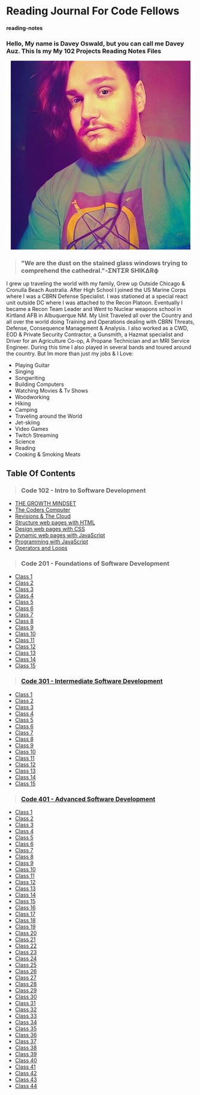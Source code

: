 # Reading Journal For Code Fellows

#### reading-notes

### Hello, My name is Davey Oswald, but you can call me Davey Auz. This Is my My 102 Projects Reading Notes Files

![Photo of Me](DaveyPhoto1.jpg)

>### "We are the dust on the stained glass windows trying to comprehend the cathedral."-ΣNTΣR SHIKΔRф

I grew up traveling the world with my family, Grew up Outside Chicago & Cronulla Beach Australia. After High School I joined the US Marine Corps where I was a CBRN Defense Specialist. I was stationed at a special react unit outside DC where I was attached to the Recon Platoon. Eventually I became a Recon Team Leader and Went to Nuclear weapons school in Kirtland AFB in Albuquerque NM. My Unit Traveled all over the Country and all over the world doing Training and Operations dealing with CBRN Threats, Defense, Consequence Management & Analysis. I also worked as a CWD, EOD & Private Security Contractor, a Gunsmith, a Hazmat specialist and Driver for an Agriculture Co-op, A Propane Technician and an MRI Service Engineer. During this time I also played in several bands and toured around the country. But Im more than just my jobs & I Love:

* Playing Guitar
* Singing
* Songwriting
* Building Computers
* Watching Movies & Tv Shows
* Woodworking
* Hiking
* Camping
* Traveling around the World
* Jet-skiing
* Video Games
* Twitch Streaming
* Science
* Reading
* Cooking & Smoking Meats

## Table Of Contents

>### Code 102 - Intro to Software Development

* [THE GROWTH MINDSET](./CODE_102/Class1.md)
* [The Coders Computer](./CODE_102/Class2.md)
* [Revisions & The Cloud](./CODE_102/Class3.md)
* [Structure web pages with HTML](./CODE_102/Class4.md)
* [Design web pages with CSS](./CODE_102/Class5.md)
* [Dynamic web pages with JavaScript](./CODE_102/Class6.md)
* [Programming with JavaScript](./CODE_102/Class7.md)
* [Operators and Loops](./CODE_102/Class8.md)

>### Code 201 - Foundations of Software Development

* [Class 1](./CODE_201/Class1.md)
* [Class 2](./CODE_201/Class2.md)
* [Class 3](./CODE_201/Class3.md)
* [Class 4](./CODE_201/Class4.md)
* [Class 5](./CODE_201/Class5.md)
* [Class 6](./CODE_201/Class6.md)
* [Class 7](./CODE_201/Class7.md)
* [Class 8](./CODE_201/Class8.md)
* [Class 9](./CODE_201/Class9.md)
* [Class 10](./CODE_201/Class10.md)
* [Class 11](./CODE_201/Class11.md)
* [Class 12](./CODE_201/Class12.md)
* [Class 13](./CODE_201/Class13.md)
* [Class 14](./CODE_201/Class14.md)
* [Class 15](./CODE_201/Class15.md)

>### [Code 301 - Intermediate Software Development](./Code%20301%20-%20Intermediate%20Software%20Development/)

* [Class 1](./CODE_301/Class1.md)
* [Class 2](./CODE_301/Class2.md)
* [Class 3](./CODE_301/Class3.md)
* [Class 4](./CODE_301/Class4.md)
* [Class 5](./CODE_301/Class5.md)
* [Class 6](./CODE_301/Class6.md)
* [Class 7](./CODE_301/Class7.md)
* [Class 8](./CODE_301/Class8.md)
* [Class 9](./CODE_301/Class9.md)
* [Class 10](./CODE_301/Class10.md)
* [Class 11](./CODE_301/Class11.md)
* [Class 12](./CODE_301/Class12.md)
* [Class 13](./CODE_301/Class13.md)
* [Class 14](./CODE_301/Class14.md)
* [Class 15](./CODE_301/Class15.md)

>### [Code 401 - Advanced Software Development](./Code%20401%20-%20Advanced%20Software%20Development/)
* [Class 1](./CODE_401/Class1.md)
* [Class 2](./CODE_401/Class2.md)
* [Class 3](./CODE_401/Class3.md)
* [Class 4](./CODE_401/Class4.md)
* [Class 5](./CODE_401/Class5.md)
* [Class 6](./CODE_401/Class6.md)
* [Class 7](./CODE_401/Class7.md)
* [Class 8](./CODE_401/Class8.md)
* [Class 9](./CODE_401/Class9.md)
* [Class 10](./CODE_401/Class10.md)
* [Class 11](./CODE_401/Class11.md)
* [Class 12](./CODE_401/Class12.md)
* [Class 13](./CODE_401/Class13.md)
* [Class 14](./CODE_401/Class14.md)
* [Class 15](./CODE_401/Class15.md)
* [Class 16](./CODE_401/Class16.md)
* [Class 17](./CODE_401/Class17.md)
* [Class 18](./CODE_401/Class18.md)
* [Class 19](./CODE_401/Class19.md)
* [Class 20](./CODE_401/Class20.md)
* [Class 21](./CODE_401/Class21.md)
* [Class 22](./CODE_401/Class22.md)
* [Class 23](./CODE_401/Class23.md)
* [Class 24](./CODE_401/Class24.md)
* [Class 25](./CODE_401/Class25.md)
* [Class 26](./CODE_401/Class26.md)
* [Class 27](./CODE_401/Class27.md)
* [Class 28](./CODE_401/Class28.md)
* [Class 29](./CODE_401/Class29.md)
* [Class 30](./CODE_401/Class30.md)
* [Class 31](./CODE_401/Class31.md)
* [Class 32](./CODE_401/Class32.md)
* [Class 33](./CODE_401/Class33.md)
* [Class 34](./CODE_401/Class34.md)
* [Class 35](./CODE_401/Class35.md)
* [Class 36](./CODE_401/Class36.md)
* [Class 37](./CODE_401/Class37.md)
* [Class 38](./CODE_401/Class38.md)
* [Class 39](./CODE_401/Class39.md)
* [Class 40](./CODE_401/Class40.md)
* [Class 41](./CODE_401/Class41.md)
* [Class 42](./CODE_401/Class42.md)
* [Class 43](./CODE_401/Class43.md)
* [Class 44](./CODE_401/Class44.md)